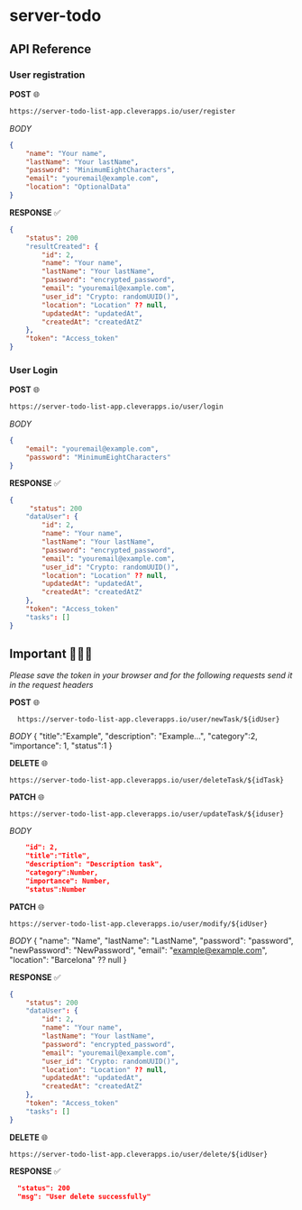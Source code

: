 # server-todo

## API Reference

### User registration 

**POST** 🌐

```bash
https://server-todo-list-app.cleverapps.io/user/register
```
*BODY*
```json
{
    "name": "Your name",
    "lastName": "Your lastName",
    "password": "MinimumEightCharacters",
    "email": "youremail@example.com",
    "location": "OptionalData"
}
```
**RESPONSE** ✅
```json
{
    "status": 200
    "resultCreated": {
        "id": 2,
        "name": "Your name",
        "lastName": "Your lastName",
        "password": "encrypted_password",
        "email": "youremail@example.com",
        "user_id": "Crypto: randomUUID()",
        "location": "Location" ?? null,
        "updatedAt": "updatedAt",
        "createdAt": "createdAtZ"
    },
    "token": "Access_token"
}
```

### User Login

**POST** 🌐

```bash
https://server-todo-list-app.cleverapps.io/user/login
```
*BODY*
```json
{
    "email": "youremail@example.com",
    "password": "MinimumEightCharacters"
}
```

**RESPONSE** ✅
```json
{
     "status": 200
    "dataUser": {
        "id": 2,
        "name": "Your name",
        "lastName": "Your lastName",
        "password": "encrypted_password",
        "email": "youremail@example.com",
        "user_id": "Crypto: randomUUID()",
        "location": "Location" ?? null,
        "updatedAt": "updatedAt",
        "createdAt": "createdAtZ"
    },
    "token": "Access_token"
    "tasks": []
}
```
## Important 🛑🤚🏽
*Please save the token in your browser and for the following requests send it in the request headers*

**POST** 🌐
```hash
  https://server-todo-list-app.cleverapps.io/user/newTask/${idUser}
```

*BODY*
{
    "title":"Example",
    "description": "Example...",
    "category":2,
    "importance": 1,
    "status":1
}

**DELETE** 🌐
```hash
https://server-todo-list-app.cleverapps.io/user/deleteTask/${idTask}
```

**PATCH** 🌐
```hash
https://server-todo-list-app.cleverapps.io/user/updateTask/${iduser}
```
*BODY*
```json
    "id": 2,
    "title":"Title",
    "description": "Description task",
    "category":Number,
    "importance": Number,
    "status":Number
```

**PATCH** 🌐
```hash
https://server-todo-list-app.cleverapps.io/user/modify/${idUser}
```
*BODY*
{
    "name": "Name",
    "lastName": "LastName",
    "password": "password",
    "newPassword": "NewPassword",
    "email": "example@example.com",
    "location": "Barcelona" ?? null
}

**RESPONSE** ✅
```json
{
    "status": 200
    "dataUser": {
        "id": 2,
        "name": "Your name",
        "lastName": "Your lastName",
        "password": "encrypted_password",
        "email": "youremail@example.com",
        "user_id": "Crypto: randomUUID()",
        "location": "Location" ?? null,
        "updatedAt": "updatedAt",
        "createdAt": "createdAtZ"
    },
    "token": "Access_token"
    "tasks": []
}
```

**DELETE** 🌐
```hash
https://server-todo-list-app.cleverapps.io/user/delete/${idUser}
```
**RESPONSE** ✅
```json
  "status": 200
  "msg": "User delete successfully"
```
